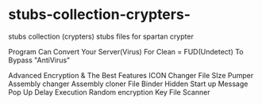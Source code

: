 # stubs-collection-crypters-
stubs collection (crypters) stubs files for spartan crypter

 Program Can Convert Your Server(Virus) For Clean = FUD(Undetect)
To Bypass "AntiVirus"

Advanced Encryption & The Best Features 
ICON Changer
File SIze Pumper
Assembly changer
Assembly cloner
File Binder
Hidden Start up
Message Pop Up
Delay Execution
Random encryption Key
File Scanner
